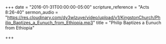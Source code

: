 +++
date = "2016-01-31T00:00:00-05:00"
scripture_reference = "Acts 8:26-40"
sermon_audio = "https://res.cloudinary.com/dy3wlzuye/video/upload/v1/KingstonChurch/Philip_Baptizes_a_Eunuch_from_Ethiopia.mp3"
title = "Philip Baptizes a Eunuch from Ethiopia"

+++
